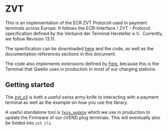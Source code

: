 # ZVT

This is an implementation of the ECR ZVT Protocoll used in payment terminals
across Europe. It follows the ECR-Interface / ZVT - Protocol specification
defined by the Verband der Terminal Hersteller e.V.. Currently, we follow
Revision 13.11.

The specification can be downloaded
[here](https://www.terminalhersteller.de/downloads.aspx) and the code, as well
as the documentation references sections in this document.

The code also implements extensions defined by
[Feig](https://www.feig-payment.de/), because this is the Terminal that Qwello
uses in production in most of our charging stations.

## Getting started

The [zvt_cli](zvt_cli/src/main.rs) is both a useful swiss army knife to
interacting with a payment terminal as well as the example on how you use the
library. 

A useful standalone tool is [`feig_update`](zvt/src/bin/feig_update/main.rs)
which we use in production to update the Firmware of our cVEND plug terminals.
This will eventually also be folded into `zvt_cli`.
